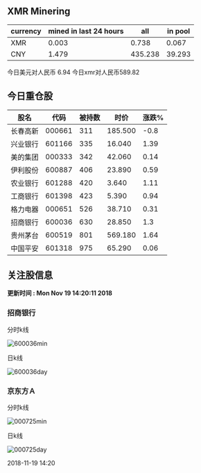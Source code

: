 ## XMR Minering

|currency|mined in last 24 hours|all|in pool|
|---|---|---|---|
|XMR|0.003|0.738|0.067|
|CNY|1.479|435.238|39.293|

今日美元对人民币 6.94	今日xmr对人民币589.82


## 今日重仓股 

|股名|代码|被持数|时价|涨跌%|
|---|---|---|---|---|
|长春高新|000661|311|185.500|-0.8|
|兴业银行|601166|335|16.040|1.39|
|美的集团|000333|342|42.060|0.14|
|伊利股份|600887|406|23.890|0.59|
|农业银行|601288|420|3.640|1.11|
|工商银行|601398|423|5.390|0.94|
|格力电器|000651|526|38.710|0.31|
|招商银行|600036|630|28.850|1.3|
|贵州茅台|600519|801|569.180|1.64|
|中国平安|601318|975|65.290|0.06|

## 关注股信息
**更新时间 : Mon Nov 19 14:20:11 2018**
### 招商银行 
分时k线

![600036min](http://image.sinajs.cn/newchart/min/n/sh600036.gif)

日k线

![600036day](http://image.sinajs.cn/newchart/daily/n/sh600036.gif)

### 京东方Ａ 
分时k线

![000725min](http://image.sinajs.cn/newchart/min/n/sz000725.gif)

日k线

![000725day](http://image.sinajs.cn/newchart/daily/n/sz000725.gif)

2018-11-19 14:20
